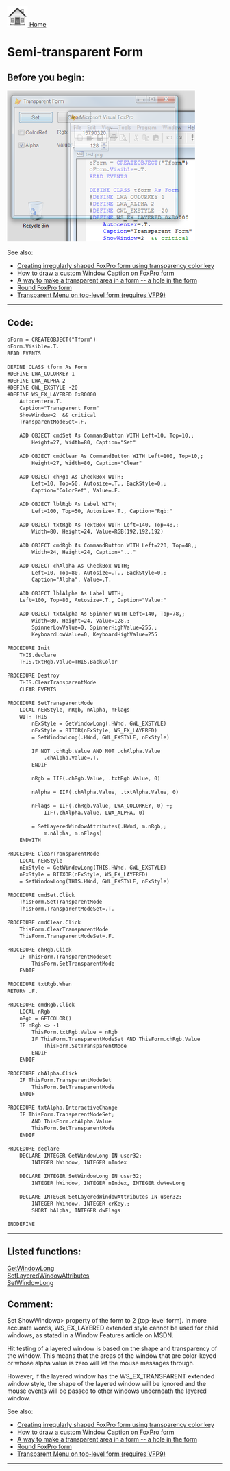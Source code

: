 [<img src="../images/home.png"> Home ](https://github.com/VFPX/Win32API)  

# Semi-transparent Form

## Before you begin:
![](../images/transform_vista.png)  

See also:

* [Creating irregularly shaped FoxPro form using transparency color key](sample_033.md)  
* [How to draw a custom Window Caption on FoxPro form](sample_499.md)  
* [A way to make a transparent area in a form -- a hole in the form](sample_126.md)  
* [Round FoxPro form](sample_143.md)  
* [Transparent Menu on top-level form (requires VFP9)](sample_496.md)  
  
***  


## Code:
```foxpro  
oForm = CREATEOBJECT("Tform")
oForm.Visible=.T.
READ EVENTS

DEFINE CLASS tform As Form
#DEFINE LWA_COLORKEY 1
#DEFINE LWA_ALPHA 2
#DEFINE GWL_EXSTYLE -20
#DEFINE WS_EX_LAYERED 0x80000
	Autocenter=.T.
	Caption="Transparent Form"
	ShowWindow=2  && critical
	TransparentModeSet=.F.
	
	ADD OBJECT cmdSet As CommandButton WITH Left=10, Top=10,;
		Height=27, Width=80, Caption="Set"

	ADD OBJECT cmdClear As CommandButton WITH Left=100, Top=10,;
		Height=27, Width=80, Caption="Clear"
	
	ADD OBJECT chRgb As CheckBox WITH;
		Left=10, Top=50, Autosize=.T., BackStyle=0,;
		Caption="ColorRef", Value=.F.
	
	ADD OBJECT lblRgb As Label WITH;
		Left=100, Top=50, Autosize=.T., Caption="Rgb:"
	
	ADD OBJECT txtRgb As TextBox WITH Left=140, Top=48,;
		Width=80, Height=24, Value=RGB(192,192,192)
	
	ADD OBJECT cmdRgb As CommandButton WITH Left=220, Top=48,;
		Width=24, Height=24, Caption="..."
	
	ADD OBJECT chAlpha As CheckBox WITH;
		Left=10, Top=80, Autosize=.T., BackStyle=0,;
		Caption="Alpha", Value=.T.

	ADD OBJECT lblAlpha As Label WITH;
	Left=100, Top=80, Autosize=.T., Caption="Value:"
	
	ADD OBJECT txtAlpha As Spinner WITH Left=140, Top=78,;
		Width=80, Height=24, Value=128,;
		SpinnerLowValue=0, SpinnerHighValue=255,;
		KeyboardLowValue=0, KeyboardHighValue=255

PROCEDURE Init
	THIS.declare
	THIS.txtRgb.Value=THIS.BackColor

PROCEDURE Destroy
	THIS.ClearTransparentMode
	CLEAR EVENTS
	
PROCEDURE SetTransparentMode
	LOCAL nExStyle, nRgb, nAlpha, nFlags
	WITH THIS
		nExStyle = GetWindowLong(.HWnd, GWL_EXSTYLE)
		nExStyle = BITOR(nExStyle, WS_EX_LAYERED)
		= SetWindowLong(.HWnd, GWL_EXSTYLE, nExStyle)
		
		IF NOT .chRgb.Value AND NOT .chAlpha.Value
			.chAlpha.Value=.T.
		ENDIF
		
		nRgb = IIF(.chRgb.Value, .txtRgb.Value, 0)

		nAlpha = IIF(.chAlpha.Value, .txtAlpha.Value, 0)

		nFlags = IIF(.chRgb.Value, LWA_COLORKEY, 0) +;
			IIF(.chAlpha.Value, LWA_ALPHA, 0)

		= SetLayeredWindowAttributes(.HWnd, m.nRgb,;
			m.nAlpha, m.nFlags)
	ENDWITH

PROCEDURE ClearTransparentMode
	LOCAL nExStyle
	nExStyle = GetWindowLong(THIS.HWnd, GWL_EXSTYLE)
	nExStyle = BITXOR(nExStyle, WS_EX_LAYERED)
	= SetWindowLong(THIS.HWnd, GWL_EXSTYLE, nExStyle)

PROCEDURE cmdSet.Click
	ThisForm.SetTransparentMode
	ThisForm.TransparentModeSet=.T.

PROCEDURE cmdClear.Click
	ThisForm.ClearTransparentMode
	ThisForm.TransparentModeSet=.F.

PROCEDURE chRgb.Click
	IF ThisForm.TransparentModeSet
		ThisForm.SetTransparentMode
	ENDIF

PROCEDURE txtRgb.When
RETURN .F.

PROCEDURE cmdRgb.Click
	LOCAL nRgb
	nRgb = GETCOLOR()
	IF nRgb <> -1
		ThisForm.txtRgb.Value = nRgb
		IF ThisForm.TransparentModeSet AND ThisForm.chRgb.Value
			ThisForm.SetTransparentMode
		ENDIF
	ENDIF

PROCEDURE chAlpha.Click
	IF ThisForm.TransparentModeSet
		ThisForm.SetTransparentMode
	ENDIF

PROCEDURE txtAlpha.InteractiveChange
	IF ThisForm.TransparentModeSet;
		AND ThisForm.chAlpha.Value
		ThisForm.SetTransparentMode
	ENDIF

PROCEDURE declare
	DECLARE INTEGER GetWindowLong IN user32;
		INTEGER hWindow, INTEGER nIndex

	DECLARE INTEGER SetWindowLong IN user32;
		INTEGER hWindow, INTEGER nIndex, INTEGER dwNewLong

	DECLARE INTEGER SetLayeredWindowAttributes IN user32;
		INTEGER hWindow, INTEGER crKey,;
		SHORT bAlpha, INTEGER dwFlags

ENDDEFINE  
```  
***  


## Listed functions:
[GetWindowLong](../libraries/user32/GetWindowLong.md)  
[SetLayeredWindowAttributes](../libraries/user32/SetLayeredWindowAttributes.md)  
[SetWindowLong](../libraries/user32/SetWindowLong.md)  

## Comment:
Set ShowWindowa> property of the form to 2 (top-level form). In more accurate words, WS_EX_LAYERED extended style cannot be used for child windows, as stated in a Window Features article on MSDN.  
  
Hit testing of a layered window is based on the shape and transparency of the window. This means that the areas of the window that are color-keyed or whose alpha value is zero will let the mouse messages through.   
  
However, if the layered window has the WS_EX_TRANSPARENT extended window style, the shape of the layered window will be ignored and the mouse events will be passed to other windows underneath the layered window.  
  
See also:  
* [Creating irregularly shaped FoxPro form using transparency color key](sample_033.md)  
* [How to draw a custom Window Caption on FoxPro form](sample_499.md)  
* [A way to make a transparent area in a form -- a hole in the form](sample_126.md)  
* [Round FoxPro form](sample_143.md)  
* [Transparent Menu on top-level form (requires VFP9)](sample_496.md)  
    
***  

